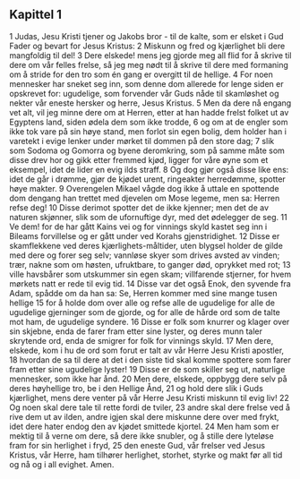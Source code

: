 ## Kapittel 1

1 Judas, Jesu Kristi tjener og Jakobs bror - til de kalte, som er elsket i Gud Fader og bevart for Jesus Kristus:
2 Miskunn og fred og kjærlighet bli dere mangfoldig til del!
3 Dere elskede! mens jeg gjorde meg all flid for å skrive til dere om vår felles frelse, så jeg meg nødt til å skrive til dere med formaning om å stride for den tro som én gang er overgitt til de hellige.
4 For noen mennesker har sneket seg inn, som denne dom allerede for lenge siden er opskrevet for: ugudelige, som forvender vår Guds nåde til skamløshet og nekter vår eneste hersker og herre, Jesus Kristus.
5 Men da dere nå engang vet alt, vil jeg minne dere om at Herren, etter at han hadde frelst folket ut av Egyptens land, siden ødela dem som ikke trodde,
6 og om at de engler som ikke tok vare på sin høye stand, men forlot sin egen bolig, dem holder han i varetekt i evige lenker under mørket til dommen på den store dag;
7 slik som Sodoma og Gomorra og byene deromkring, som på samme måte som disse drev hor og gikk etter fremmed kjød, ligger for våre øyne som et eksempel, idet de lider en evig ilds straff.
8 Og dog gjør også disse like ens: idet de går i drømme, gjør de kjødet urent, ringeakter herredømme, spotter høye makter.
9 Overengelen Mikael vågde dog ikke å uttale en spottende dom dengang han trettet med djevelen om Mose legeme, men sa: Herren refse deg!
10 Disse derimot spotter det de ikke kjenner; men det de av naturen skjønner, slik som de ufornuftige dyr, med det ødelegger de seg.
11 Ve dem! for de har gått Kains vei og for vinnings skyld kastet seg inn i Bileams forvillelse og er gått under ved Korahs gjenstridighet.
12 Disse er skamflekkene ved deres kjærlighets-måltider, uten blygsel holder de gilde med dere og forer seg selv; vannløse skyer som drives avsted av vinden; trær, nakne som om høsten, ufruktbare, to ganger død, oprykket med rot;
13 ville havsbårer som utskummer sin egen skam; villfarende stjerner, for hvem mørkets natt er rede til evig tid.
14 Disse var det også Enok, den syvende fra Adam, spådde om da han sa: Se, Herren kommer med sine mange tusen hellige
15 for å holde dom over alle og refse alle de ugudelige for alle de ugudelige gjerninger som de gjorde, og for alle de hårde ord som de talte mot ham, de ugudelige syndere.
16 Disse er folk som knurrer og klager over sin skjebne, enda de farer fram etter sine lyster, og deres munn taler skrytende ord, enda de smigrer for folk for vinnings skyld.
17 Men dere, elskede, kom i hu de ord som forut er talt av vår Herre Jesu Kristi apostler,
18 hvordan de sa til dere at det i den siste tid skal komme spottere som farer fram etter sine ugudelige lyster!
19 Disse er de som skiller seg ut, naturlige mennesker, som ikke har ånd.
20 Men dere, elskede, oppbygg dere selv på deres høyhellige tro, be i den Hellige Ånd,
21 og hold dere slik i Guds kjærlighet, mens dere venter på vår Herre Jesu Kristi miskunn til evig liv!
22 Og noen skal dere tale til rette fordi de tviler,
23 andre skal dere frelse ved å rive dem ut av ilden, andre igjen skal dere miskunne dere over med frykt, idet dere hater endog den av kjødet smittede kjortel.
24 Men ham som er mektig til å verne om dere, så dere ikke snubler, og å stille dere lyteløse fram for sin herlighet i fryd,
25 den eneste Gud, vår frelser ved Jesus Kristus, vår Herre, ham tilhører herlighet, storhet, styrke og makt før all tid og nå og i all evighet. Amen.
